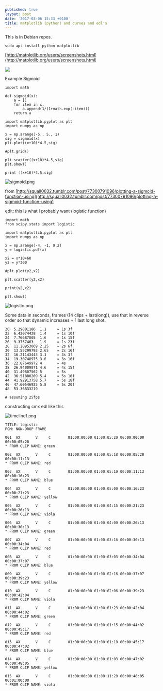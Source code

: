 ```yaml
---
published: true
layout: post
date: '2017-03-06 15:33 +0100'
title: matplotlib (python) and curves and edl's
---
```

This is in Debian repos. 

    sudo apt install python-matplotlib
    
[http://matplotlib.org/users/screenshots.html](http://matplotlib.org/users/screenshots.html)
    
![](http://matplotlib.org/_images/polar_scatter_demo.png)

Example Sigmoid

    import math 
    
    def sigmoid(x):
        a = []
        for item in x:
            a.append(1/(1+math.exp(-item)))
        return a
    
    import matplotlib.pyplot as plt
    import numpy as np
    
    x = np.arange(-5., 5., 1)
    sig = sigmoid(x)
    plt.plot((x+10)*4.5,sig)
    
    #plt.grid()

    plt.scatter((x+10)*4.5,sig)
    plt.show()
    
    print ((x+10)*4.5,sig)
    
![sigmoid.png]({{site.baseurl}}/media/sigmoid.png)

from [http://squall0032.tumblr.com/post/77300791096/plotting-a-sigmoid-function-using](http://squall0032.tumblr.com/post/77300791096/plotting-a-sigmoid-function-using)

edit: this is what I probably want (logistic function)

    import math 
    from scipy.stats import logistic

    import matplotlib.pyplot as plt
    import numpy as np

    x = np.arange(-4, -1, 0.2)
    y = logistic.pdf(x)

    x2 = x*10+60
    y2 = y*300

    #plt.plot(y2,x2)

    plt.scatter(y2,x2)

    print(y2,x2)

    plt.show()

![logistic.png]({{site.baseurl}}/media/logistic.png)

Some data in seconds, frames (14 clips + last(long)), use that in reverse order so that dynamic increases + 1 last long shot.

    20  5.29881186  1.1     = 1s 3f
    22  6.42074428  1.4     = 1s 10f
    24  7.76687805  1.6     = 1s 15f
    26  9.3757403   1.9     = 1s 23f
    28  11.28953069 2.25    = 2s 6f
    30  13.55299792 2.65    = 2s 16f
    32  16.21143443 3.1     = 3s 3f
    34  19.30748975 3.6     = 3s 16f
    36  22.87649972 4       = 4s
    38  26.94009871 4.6     = 4s 15f
    40  31.49807562 5       = 5s
    42  36.51880209 5.4     = 5s 10f
    44  41.92913758 5.7     = 5s 18f
    46  47.60546925 5.8     = 5s 20f
    48  53.36833219
    
    # assuming 25fps
    
constructing cmx edl like this

![timeline1.png]({{site.baseurl}}/media/timeline1.png)


    TITLE: logistic
    FCM: NON-DROP FRAME
    
    001  AX       V     C        01:00:00:00 01:00:05:20 00:00:00:00 00:00:05:20
    * FROM CLIP NAME: green
    
    002  AX       V     C        01:00:00:00 01:00:05:18 00:00:05:20 00:00:11:13
    * FROM CLIP NAME: red
    
    003  AX       V     C        01:00:00:00 01:00:05:10 00:00:11:13 00:00:16:23
    * FROM CLIP NAME: blue
    
    004  AX       V     C        01:00:00:00 01:00:05:00 00:00:16:23 00:00:21:23
    * FROM CLIP NAME: yellow
    
    005  AX       V     C        01:00:00:00 01:00:04:15 00:00:21:23 00:00:26:13
    * FROM CLIP NAME: viola
    
    006  AX       V     C        01:00:00:00 01:00:04:00 00:00:26:13 00:00:30:13
    * FROM CLIP NAME: green
    
    007  AX       V     C        01:00:00:00 01:00:03:16 00:00:30:13 00:00:34:04
    * FROM CLIP NAME: red
    
    008  AX       V     C        01:00:00:00 01:00:03:03 00:00:34:04 00:00:37:07
    * FROM CLIP NAME: blue
    
    009  AX       V     C        01:00:00:00 01:00:02:16 00:00:37:07 00:00:39:23
    * FROM CLIP NAME: yellow
    
    010  AX       V     C        01:00:00:00 01:00:02:06 00:00:39:23 00:00:42:04
    * FROM CLIP NAME: viola
    
    011  AX       V     C        01:00:00:00 01:00:01:23 00:00:42:04 00:00:44:02
    * FROM CLIP NAME: green
    
    012  AX       V     C        01:00:00:00 01:00:01:15 00:00:44:02 00:00:45:17
    * FROM CLIP NAME: red
    
    013  AX       V     C        01:00:00:00 01:00:01:10 00:00:45:17 00:00:47:02
    * FROM CLIP NAME: blue
    
    014  AX       V     C        01:00:00:00 01:00:01:03 00:00:47:02 00:00:48:05
    * FROM CLIP NAME: yellow
    
    015  AX       V     C        01:00:00:00 01:00:11:20 00:00:48:05 00:01:00:00
    * FROM CLIP NAME: viola


